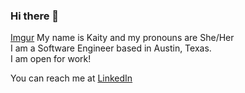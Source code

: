 ### Hi there 👋  
[Imgur](https://i.imgur.com/hrKsNln.png)
My name is Kaity and my pronouns are She/Her  
I am a Software Engineer based in Austin, Texas.  
I am open for work!  

You can reach me at [LinkedIn](https://www.linkedin.com/in/kaityhayes/)






<!--
**kaityhayes/kaityhayes** is a ✨ _special_ ✨ repository because its `README.md` (this file) appears on your GitHub profile.

Here are some ideas to get you started:

- 🔭 I’m currently working on ...
- 🌱 I’m currently learning ...
- 👯 I’m looking to collaborate on ...
- 🤔 I’m looking for help with ...
- 💬 Ask me about ...
- 📫 How to reach me: ...
- 😄 Pronouns: ...
- ⚡ Fun fact: ...
-->
